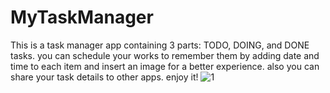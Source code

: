 # MyTaskManager
This is a task manager app containing 3 parts: TODO, DOING, and DONE tasks. you can schedule your works to remember them by adding date and time to each item and insert an image for a better experience. also you can share your task details to other apps. enjoy it!
![1](https://user-images.githubusercontent.com/68108302/103421640-b2258f80-4bb2-11eb-90b2-bb466101d495.png)
